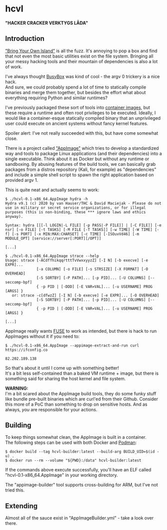 # hcvl
#### "HACKER CRACKER VERKTYGS LÅDA"

## Introduction
["Bring Your Own Island"](https://www.fireeye.com/blog/threat-research/2020/11/live-off-the-land-an-overview-of-unc1945.html)
is all the fuzz. It's annoying to pop a box and find that not even the most basic utilities exist on the file system.
Bringing all your messy hacking tools and their mountain of dependencies is also a lot of work.  
  
I've always thought [BusyBox](https://busybox.net/) was kind of cool - the argv 0 trickery is a nice hack.  
And sure, we could probably spend a lot of time to statically compile binaries and merge them together,
but besides the effort what about everything requiring Python and similar runtimes?  
  
I've previously packaged these sort of tools into [container images](https://github.com/Doctor-love/k8s_assessment_tools),
but these require a runtime and often root privileges to be executed. Ideally, I would like a container-esque statically
compiled binary that an unprivileged user could execute on ancient systems without fancy kernel features.  
  
Spoiler alert: I've not really succeeded with this, but have come somewhat close.  
  
There is a project called ["AppImage"](https://appimage.org/) which tries to develop a standardized way and tools 
to package Linux applications (and their dependencies) into a single executable. Think about it as Docker but 
without any runtime or sandboxing. By abusing features of the build tools, we can basically grab packages from 
a distros repository (Kali, for example) as "dependencies" and include a simple shell script to spawn the right
application based on provided argv 1.  
  
This is quite neat and actually seems to work:

```
$ ./hcvl-0.1-x86_64.AppImage hydra -h                 
Hydra v9.1 (c) 2020 by van Hauser/THC & David Maciejak - Please do not use in military or secret service organizations, or for illegal purposes (this is non-binding, these *** ignore laws and ethics anyway).
                                                               
Syntax: hydra [[[-l LOGIN|-L FILE] [-p PASS|-P FILE]] | [-C FILE]] [-e nsr] [-o FILE] [-t TASKS] [-M FILE [-T TASKS]] [-w TIME] [-W TIME] [-f] [-s PORT] [-x MIN:MAX:CHARSET] [-c TIME] [-ISOuvVd46] [-m MODULE_OPT] [service://server[:PORT][/OPT]]

[...]

$ ./hcvl-0.1-x86_64.AppImage strace --help                                                             
Usage: strace [-ACdffhikqqrtttTvVwxxyyzZ] [-I N] [-b execve] [-e EXPR]...
              [-a COLUMN] [-o FILE] [-s STRSIZE] [-X FORMAT] [-O OVERHEAD]                                                    
              [-S SORTBY] [-P PATH]... [-p PID]... [-U COLUMNS] [--seccomp-bpf]                                               
              { -p PID | [-DDD] [-E VAR=VAL]... [-u USERNAME] PROG [ARGS] }                                                   
   or: strace -c[dfwzZ] [-I N] [-b execve] [-e EXPR]... [-O OVERHEAD]
              [-S SORTBY] [-P PATH]... [-p PID]... [-U COLUMNS] [--seccomp-bpf]                                               
              { -p PID | [-DDD] [-E VAR=VAL]... [-u USERNAME] PROG [ARGS] }

[...]
```
  
AppImage really wants [FUSE](https://en.wikipedia.org/wiki/Filesystem_in_Userspace) to work as intended, 
but there is hack to run AppImages without it if you need to:

```
$ ./hcvl-0.1-x86_64.AppImage --appimage-extract-and-run curl https://ifconfig.co

82.202.189.138
```
  
So that's about it until I come up with something better!  
It's a bit less self-contained than a baked VM runtime + image, but there is something said for
sharing the host kernel and file system.  
  
**WARNING:**  
I'm a bit scared about the AppImage build tools, they do some funky stuff like bundle 
pre-built binaries which are curl'ed from their Github. Consider this more of a PoC than something 
to drop on sensitive hosts. And as always, _you_ are responsible for your actions.  


## Building
To keep things somewhat clean, the AppImage is built in a container.  
The following steps can be used with both Docker and [Podman](https://podman.io/):  

```
$ docker build --tag hcvl-builder:latest --build-arg BUILD_UID=$(id -u) .
$ docker run --rm --volume "${PWD}:/data" hcvl-builder:latest
```
  
If the commands above execute successfully, you'll have an ELF called 
"hcvl-0.1-x86_64.AppImage" in your working directory.  
  
The "appimage-builder" tool supports cross-building for ARM, but I've not tried this.


## Extending
Almost all of the sauce exist in "AppImageBuilder.yml" - take a look over there.
